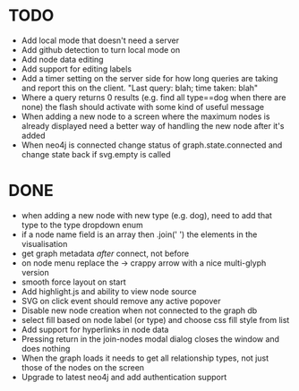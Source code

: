 
TODO
====

*   Add local mode that doesn't need a server
*   Add github detection to turn local mode on
*   Add node data editing
*   Add support for editing labels
*   Add a timer setting on the server side for how long queries are taking and report this on the client. "Last query: blah; time taken: blah"
*   Where a query returns 0 results (e.g. find all type==dog when there are none) the flash should activate with some kind of useful message
*   When adding a new node to a screen where the maximum nodes is already displayed need a better way of handling the new node after it's added
*   When neo4j is connected change status of graph.state.connected and change state back if svg.empty is called

DONE
====

*   when adding a new node with new type (e.g. dog), need to add that type to the type dropdown enum
*   if a node name field is an array then .join(' ') the elements in the visualisation
*   get graph metadata *after* connect, not before
*   on node menu replace the -> crappy arrow with a nice multi-glyph version
*   smooth force layout on start
*   Add highlight.js and ability to view node source
*   SVG on click event should remove any active popover
*   Disable new node creation when not connected to the graph db
*   select fill based on node label (or type) and choose css fill style from list
*   Add support for hyperlinks in node data
*   Pressing return in the join-nodes modal dialog closes the window and does nothing
*   When the graph loads it needs to get all relationship types, not just those of the nodes on the screen
*   Upgrade to latest neo4j and add authentication support
